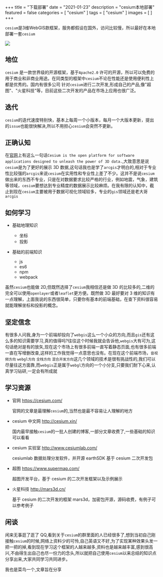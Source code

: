 +++
title = "下载部署"
date = "2021-01-23"
description = "cesium本地部署"
featured = false
categories = [
  "cesium"
]
tags = [
  "cesium"
]
images = [
]
+++

`cesium`是3维WebGIS款框架，服务都假设在国外，访问比较慢，所以最好在本地部署一套`cesium`

![](https://gitee.com/zulezhe/picture/raw/master/img/20210816171148.png)

<!--more-->

## 地位

`cesium` 是一款世界级的开源框架，基于`Apache2.0` 许可的开源，所以可以免费的用于商业和非商业用途。在同类型的框架中`cesium`不论在性能还是使用便利性上都是优秀的。国内有很多公司
针对`cesium`进行二次开发,形成自己的产品,像"超图"、"火星科技"等，目前这些二次开发的产品在市场上应用也很广泛。

## 迭代

`cesium`的迭代速度特别快，基本上每周一个小版本，每月一个大版本更新，提出的`issue`也能很快解决,所以不用担心`cesium`会突然不更新。

## 正确认知

在[官网](https://cesium.com/)上有这么一句话`Cesium is the open platform for software applications designed to unleash the power of 3D data.`,大致意思是说`cesium`是为了更好的展示 3D 数据,这句话我也是学了`arcgis`才明白的,相对于专业性比较强的`arcgis`来说`cesium`在实用性和专业性上差了不少。这并不是说`cesium`做出来的东西不专业，只是在对数据要求比较严格的行业，例如地震，气象，建筑等领域，`cesium`要想达到专业精度的数据展示比较麻烦。在我有限的认知中，截止到现在`cesium`主要被用于数据可视化领域较多，专业的`gis`领域还是老大哥`arcgis`

## 如何学习

- 基础地理知识

  - 坐标
  - 投影

- 基础的前端知识

  - js
  - es6
  - npm
  - webpack

虽然`cesium`也能做 2D,但既然选择了`cesium`我相信还是做 3D 的比较多的,二维的完全可以使用`openlayer`或者`leaflet`更方便。既然做 3D 最好要对 3 维的知识有一点理解，上面我说的东西很简单，只要你有基本的前端基础，在查下资料很容易就能理解坐标和投影的概念。

## 坚定信念

有很多人问我,身为一个前端却投向了`webgis`这么一个小众的方向,而且`gis`还有这么多的知识需要学习,真的值得吗?往往这个时候我就会告诉他,`webgis`大有可为,这句话绝对是有的放矢,现在这个市场上有很多前端一直写着静态页面,也有很多前端一直在写增删改查,这样的工作我觉得一点意思也没有。在现在这个前端市场，`音视频方向` `webgl方向` `全栈方向` `混合开发方向`这几个领域的技术是很有挑战性的,我们可以尽量往这方面靠,而`webgis`正是属于`webgl`方向的一个小分支,只要我们耐下心来,认真学习钻研,一定会有所成就

## 学习资源

- 官网 https://cesium.com/

  官网的文章是最理解`cesium`的,当然也是最不容易让人理解的地方

- cesium 中文网 http://cesium.xin/

  国内最早接触`cesium`的一批人创建的博客,一部分文章收费了,一些基础的知识可以看看

- cesium 实验室 http://www.cesiumlab.com/

  cesiumlab 数据处理分发软件，并开源 earthSDK 基于 cesium 二次开发包

- 超图 https://www.supermap.com/

  超图开发平台，基于 cesium 的二次开发框架以及示例展示

- 火星科技 http://mars3d.cn/

  基于 cesium 的二次开发的框架 mars3d，加密包开源，源码收费，有例子可以参考例子

## 闲谈

闲来无事逛了逛了 QQ,看到关于`cesium`的群里面的人已经很多了,想到当初自己刚接触`cesium`的时候,网络上资料少的可怜,自己英语又不好,为了实现某种效果头发一把一把的掉,看到现在学习这个框架的人越来越多,资料也是越来越丰富,感到很高兴,不由得生出自己也尽一份力的念头,所以就把自己使用`cesium`以来总结的知识点分享出来,大家共同学习共同进步。

我也是菜鸟一个,文章旨在分享

